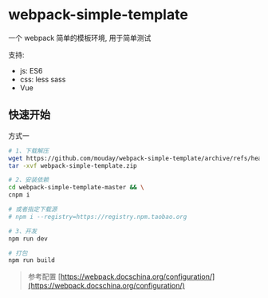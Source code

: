 # webpack-simple-template

一个 webpack 简单的模板环境, 用于简单测试

支持:

- js: ES6
- css: less sass
- Vue

## 快速开始

方式一

```bash
# 1、下载解压
wget https://github.com/mouday/webpack-simple-template/archive/refs/heads/master.zip -O webpack-simple-template.zip && \
tar -xvf webpack-simple-template.zip

# 2、安装依赖
cd webpack-simple-template-master && \
cnpm i

# 或者指定下载源
# npm i --registry=https://registry.npm.taobao.org

# 3、开发
npm run dev

# 打包
npm run build
```

> 参考配置
> [https://webpack.docschina.org/configuration/](https://webpack.docschina.org/configuration/)
